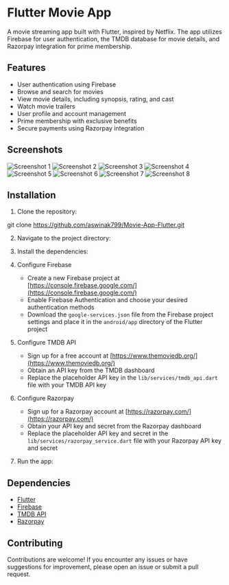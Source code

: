 # Flutter Movie App

A movie streaming app built with Flutter, inspired by Netflix. The app utilizes Firebase for user authentication, the TMDB database for movie details, and Razorpay integration for prime membership.

## Features

- User authentication using Firebase
- Browse and search for movies
- View movie details, including synopsis, rating, and cast
- Watch movie trailers
- User profile and account management
- Prime membership with exclusive benefits
- Secure payments using Razorpay integration

## Screenshots

![Screenshot 1](screenshots/Screenshot1.jpg)
![Screenshot 2](screenshots/Screenshot2.jpg)
![Screenshot 3](screenshots/Screenshot3.jpg)
![Screenshot 4](screenshots/Screenshot4.jpg)
![Screenshot 5](screenshots/Screenshot5.jpg)
![Screenshot 6](screenshots/Screenshot6.jpg)
![Screenshot 7](screenshots/Screenshot7.jpg)
![Screenshot 8](screenshots/Screenshot8.jpg)
## Installation

1. Clone the repository:

git clone https://github.com/aswinak799/Movie-App-Flutter.git

2. Navigate to the project directory:


3. Install the dependencies:


4. Configure Firebase

   - Create a new Firebase project at [https://console.firebase.google.com/](https://console.firebase.google.com/)
   - Enable Firebase Authentication and choose your desired authentication methods
   - Download the `google-services.json` file from the Firebase project settings and place it in the `android/app` directory of the Flutter project

5. Configure TMDB API

   - Sign up for a free account at [https://www.themoviedb.org/](https://www.themoviedb.org/)
   - Obtain an API key from the TMDB dashboard
   - Replace the placeholder API key in the `lib/services/tmdb_api.dart` file with your TMDB API key

6. Configure Razorpay

   - Sign up for a Razorpay account at [https://razorpay.com/](https://razorpay.com/)
   - Obtain your API key and secret from the Razorpay dashboard
   - Replace the placeholder API key and secret in the `lib/services/razorpay_service.dart` file with your Razorpay API key and secret

7. Run the app:


## Dependencies

- [Flutter](https://flutter.dev/)
- [Firebase](https://firebase.google.com/)
- [TMDB API](https://www.themoviedb.org/)
- [Razorpay](https://razorpay.com/)

## Contributing

Contributions are welcome! If you encounter any issues or have suggestions for improvement, please open an issue or submit a pull request.

